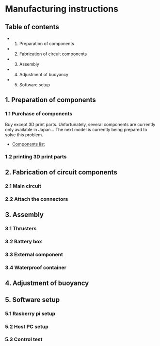 # Manufacturing instructions

## Table of contents
- 1. Preparation of components
- 2. Fabrication of circuit components
- 3. Assembly
- 4. Adjustment of buoyancy
- 5. Software setup


## 1. Preparation of components
### 1.1 Purchase of components
Buy except 3D print parts.
Unfortunately, several components are currently only available in Japan... The next model is currently being prepared to solve this problem.
- [Components list]()

### 1.2 printing 3D print parts



## 2. Fabrication of circuit components
### 2.1  Main circuit

### 2.2 Attach the connectors


## 3. Assembly
### 3.1 Thrusters

### 3.2 Battery box

### 3.3 External component

### 3.4 Waterproof container

## 4. Adjustment of buoyancy

## 5. Software setup
### 5.1 Rasberry pi setup

### 5.2 Host PC setup

### 5.3 Control test

